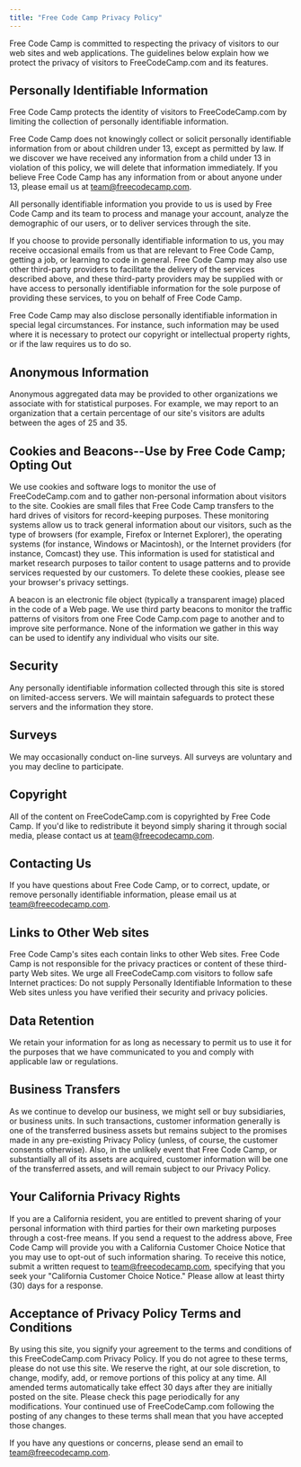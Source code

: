 ```yaml
---
title: "Free Code Camp Privacy Policy"
---
```


Free Code Camp is committed to respecting the privacy of visitors to our web sites and web applications. The guidelines below explain how we protect the privacy of visitors to FreeCodeCamp.com and its features.

## Personally Identifiable Information

Free Code Camp protects the identity of visitors to FreeCodeCamp.com by limiting the collection of personally identifiable information.

Free Code Camp does not knowingly collect or solicit personally identifiable information from or about children under 13, except as permitted by law. If we discover we have received any information from a child under 13 in violation of this policy, we will delete that information immediately. If you believe Free Code Camp has any information from or about anyone under 13, please email us at [team@freecodecamp.com](mailto:team@freecodecamp.com).

All personally identifiable information you provide to us is used by Free Code Camp and its team to process and manage your account, analyze the demographic of our users, or to deliver services through the site.

If you choose to provide personally identifiable information to us, you may receive occasional emails from us that are relevant to Free Code Camp, getting a job, or learning to code in general. Free Code Camp may also use other third-party providers to facilitate the delivery of the services described above, and these third-party providers may be supplied with or have access to personally identifiable information for the sole purpose of providing these services, to you on behalf of Free Code Camp.

Free Code Camp may also disclose personally identifiable information in special legal circumstances. For instance, such information may be used where it is necessary to protect our copyright or intellectual property rights, or if the law requires us to do so.

## Anonymous Information

Anonymous aggregated data may be provided to other organizations we associate with for statistical purposes. For example, we may report to an organization that a certain percentage of our site's visitors are adults between the ages of 25 and 35.

## Cookies and Beacons--Use by Free Code Camp; Opting Out

We use cookies and software logs to monitor the use of FreeCodeCamp.com and to gather non-personal information about visitors to the site. Cookies are small files that Free Code Camp transfers to the hard drives of visitors for record-keeping purposes. These monitoring systems allow us to track general information about our visitors, such as the type of browsers (for example, Firefox or Internet Explorer), the operating systems (for instance, Windows or Macintosh), or the Internet providers (for instance, Comcast) they use. This information is used for statistical and market research purposes to tailor content to usage patterns and to provide services requested by our customers. To delete these cookies, please see your browser's privacy settings.

A beacon is an electronic file object (typically a transparent image) placed in the code of a Web page. We use third party beacons to monitor the traffic patterns of visitors from one Free Code Camp.com page to another and to improve site performance. None of the information we gather in this way can be used to identify any individual who visits our site.

## Security

Any personally identifiable information collected through this site is stored on limited-access servers. We will maintain safeguards to protect these servers and the information they store.

## Surveys

We may occasionally conduct on-line surveys. All surveys are voluntary and you may decline to participate.

## Copyright

All of the content on FreeCodeCamp.com is copyrighted by Free Code Camp. If you'd like to redistribute it beyond simply sharing it through social media, please contact us at [team@freecodecamp.com](mailto:team@freecodecamp.com).

## Contacting Us

If you have questions about Free Code Camp, or to correct, update, or remove personally identifiable information, please email us at [team@freecodecamp.com](mailto:team@freecodecamp.com).

## Links to Other Web sites

Free Code Camp's sites each contain links to other Web sites. Free Code Camp is not responsible for the privacy practices or content of these third-party Web sites. We urge all FreeCodeCamp.com visitors to follow safe Internet practices: Do not supply Personally Identifiable Information to these Web sites unless you have verified their security and privacy policies.

## Data Retention

We retain your information for as long as necessary to permit us to use it for the purposes that we have communicated to you and comply with applicable law or regulations.

## Business Transfers

As we continue to develop our business, we might sell or buy subsidiaries, or business units. In such transactions, customer information generally is one of the transferred business assets but remains subject to the promises made in any pre-existing Privacy Policy (unless, of course, the customer consents otherwise). Also, in the unlikely event that Free Code Camp, or substantially all of its assets are acquired, customer information will be one of the transferred assets, and will remain subject to our Privacy Policy.

## Your California Privacy Rights

If you are a California resident, you are entitled to prevent sharing of your personal information with third parties for their own marketing purposes through a cost-free means. If you send a request to the address above, Free Code Camp will provide you with a California Customer Choice Notice that you may use to opt-out of such information sharing. To receive this notice, submit a written request to [team@freecodecamp.com](mailto:team@freecodecamp.com), specifying that you seek your "California Customer Choice Notice." Please allow at least thirty (30) days for a response.

## Acceptance of Privacy Policy Terms and Conditions

By using this site, you signify your agreement to the terms and conditions of this FreeCodeCamp.com Privacy Policy. If you do not agree to these terms, please do not use this site. We reserve the right, at our sole discretion, to change, modify, add, or remove portions of this policy at any time. All amended terms automatically take effect 30 days after they are initially posted on the site. Please check this page periodically for any modifications. Your continued use of FreeCodeCamp.com following the posting of any changes to these terms shall mean that you have accepted those changes.

If you have any questions or concerns, please send an email to [team@freecodecamp.com](mailto:team@freecodecamp.com).

